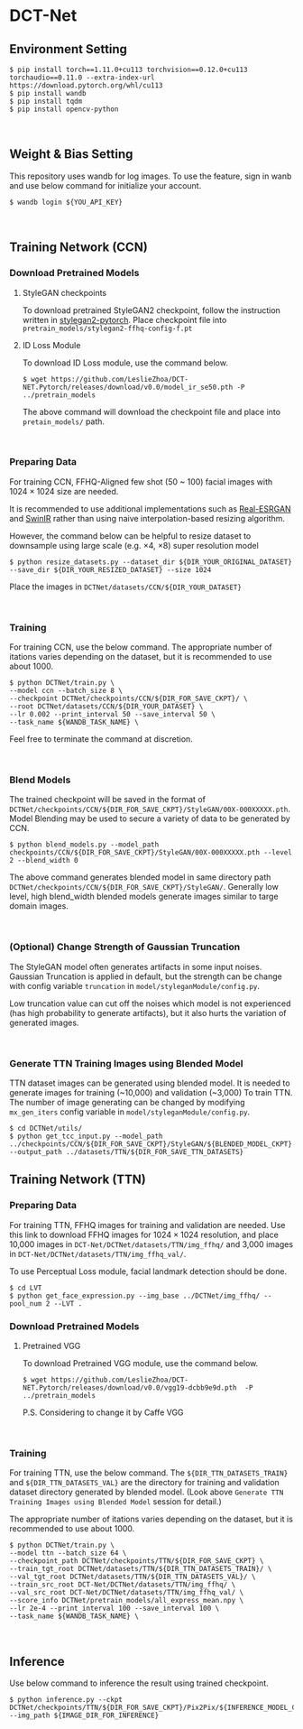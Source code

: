 # DCT-Net

## Environment Setting

```shell
$ pip install torch==1.11.0+cu113 torchvision==0.12.0+cu113 torchaudio==0.11.0 --extra-index-url https://download.pytorch.org/whl/cu113
$ pip install wandb
$ pip install tqdm
$ pip install opencv-python
```

<br/>

## Weight & Bias Setting

This repository uses wandb for log images. To use the feature, sign in wanb and use below command for initialize your account.

```shell
$ wandb login ${YOU_API_KEY}
```

<br/>

## Training Network (CCN)

### Download Pretrained Models

1. StyleGAN checkpoints

    To download pretrained StyleGAN2 checkpoint, follow the instruction written in [stylegan2-pytorch](https://github.com/rosinality/stylegan2-pytorch#convert-weight-from-official-checkpoints). Place  checkpoint file into `pretrain_models/stylegan2-ffhq-config-f.pt`

2. ID Loss Module

    To download ID Loss module, use the command below. 

    ```shell
    $ wget https://github.com/LeslieZhoa/DCT-NET.Pytorch/releases/download/v0.0/model_ir_se50.pth -P ../pretrain_models
    ```

    The above command will download the checkpoint file and place into `pretain_models/` path.

<br/>

### Preparing Data

For training CCN, FFHQ-Aligned few shot (50 ~ 100) facial images with $1024 \times 1024$ size are needed. 

It is recommended to use additional implementations such as [Real-ESRGAN](https://github.com/xinntao/Real-ESRGAN) and [SwinIR](https://github.com/JingyunLiang/SwinIR) rather than using naive interpolation-based resizing algorithm. 

However, the command below can be helpful to resize dataset to downsample using large scale (e.g. $\times 4$, $\times 8$) super resolution model 

```shell
$ python resize_datasets.py --dataset_dir ${DIR_YOUR_ORIGINAL_DATASET} --save_dir ${DIR_YOUR_RESIZED_DATASET} --size 1024
```

Place the images in `DCTNet/datasets/CCN/${DIR_YOUR_DATASET}`

<br/>

### Training

For training CCN, use the below command. The appropriate number of itations varies depending on the dataset, but it is recommended to use about 1000.

```shell
$ python DCTNet/train.py \
--model ccn --batch_size 8 \
--checkpoint DCTNet/checkpoints/CCN/${DIR_FOR_SAVE_CKPT}/ \
--root DCTNet/datasets/CCN/${DIR_YOUR_DATASET} \
--lr 0.002 --print_interval 50 --save_interval 50 \
--task_name ${WANDB_TASK_NAME} \
```

Feel free to terminate the command at discretion.

<br/>

### Blend Models

The trained checkpoint will be saved in the format of `DCTNet/checkpoints/CCN/${DIR_FOR_SAVE_CKPT}/StyleGAN/00X-000XXXXX.pth`. Model Blending may be used to secure a variety of data to be generated by CCN. 

```
$ python blend_models.py --model_path checkpoints/CCN/${DIR_FOR_SAVE_CKPT}/StyleGAN/00X-000XXXXX.pth --level 2 --blend_width 0
```

The above command generates blended model in same directory path `DCTNet/checkpoints/CCN/${DIR_FOR_SAVE_CKPT}/StyleGAN/`. Generally low level, high blend_width blended models generate images similar to targe domain images.

<br/>

### (Optional) Change Strength of Gaussian Truncation

The StyleGAN model often generates artifacts in some input noises. Gaussian Truncation is applied in default, but the strength can be change with config variable `truncation` in `model/styleganModule/config.py`.

Low truncation value can cut off the noises which model is not experienced (has high probability to generate artifacts), but it also hurts the variation of generated images.

<br/>

### Generate TTN Training Images using Blended Model

TTN dataset images can be generated using blended model. It is needed to generate images for training (~10,000) and validation (~3,000) To train TTN. The number of image generating can be changed by modifying `mx_gen_iters` config variable in `model/styleganModule/config.py`.

```shell
$ cd DCTNet/utils/
$ python get_tcc_input.py --model_path ../checkpoints/CCN/${DIR_FOR_SAVE_CKPT}/StyleGAN/${BLENDED_MODEL_CKPT} --output_path ../datasets/TTN/${DIR_FOR_SAVE_TTN_DATASETS}
```


## Training Network (TTN)

### Preparing Data

For training TTN, FFHQ images for training and validation are needed. Use this link to download FFHQ images for $1024 \times 1024$ resolution, and place 10,000 images in `DCT-Net/DCTNet/datasets/TTN/img_ffhq/` and 3,000 images in `DCT-Net/DCTNet/datasets/TTN/img_ffhq_val/`.

To use Perceptual Loss module, facial landmark detection should be done. 

```shell
$ cd LVT
$ python get_face_expression.py --img_base ../DCTNet/img_ffhq/ --pool_num 2 --LVT .
```

### Download Pretrained Models

1. Pretrained VGG

    To download Pretrained VGG module, use the command below. 

    ```shell
    $ wget https://github.com/LeslieZhoa/DCT-NET.Pytorch/releases/download/v0.0/vgg19-dcbb9e9d.pth  -P ../pretrain_models
    ```

    P.S. Considering to change it by Caffe VGG

<br/>

### Training

For training TTN, use the below command. The `${DIR_TTN_DATASETS_TRAIN}` and `${DIR_TTN_DATASETS_VAL}` are the directory for training and validation dataset directory generated by blended model. (Look above `Generate TTN Training Images using Blended Model` session for detail.)

The appropriate number of itations varies depending on the dataset, but it is recommended to use about 1000.

```shell
$ python DCTNet/train.py \
--model ttn --batch_size 64 \
--checkpoint_path DCTNet/checkpoints/TTN/${DIR_FOR_SAVE_CKPT} \
--train_tgt_root DCTNet/datasets/TTN/${DIR_TTN_DATASETS_TRAIN}/ \
--val_tgt_root DCTNet/datasets/TTN/${DIR_TTN_DATASETS_VAL}/ \
--train_src_root DCT-Net/DCTNet/datasets/TTN/img_ffhq/ \
--val_src_root DCT-Net/DCTNet/datasets/TTN/img_ffhq_val/ \
--score_info DCTNet/pretrain_models/all_express_mean.npy \
--lr 2e-4 --print_interval 100 --save_interval 100 \ 
--task_name ${WANDB_TASK_NAME} \
```

<br/>

## Inference

Use below command to inference the result using trained checkpoint.

```shell
$ python inference.py --ckpt DCTNet/checkpoints/TTN/${DIR_FOR_SAVE_CKPT}/Pix2Pix/${INFERENCE_MODEL_CKPT} --img_path ${IMAGE_DIR_FOR_INFERENCE}
```